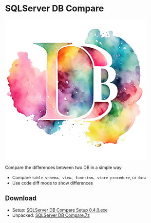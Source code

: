 SQLServer DB Compare
===========================================================================

<img src="https://github.com/OscarChang0514/sqlserver-db-compare-electron/blob/main/electron/assets/db-icon.png?raw=true" style="zoom:60%;" />

Compare the differences between two DB in a simple way

* Compare `table schema`、`view`、`function`、`store procedure`, or `data`
* Use code diff mode to show differences



## Download

* Setup:            [SQLServer DB Compare Setup 0.4.0.exe](https://drive.google.com/file/d/1SZD0rDzWQq4n9Bo12pLYMFyIUFIQKSY2/view?usp=sharing) 
* Unpacked:    [SQLServer DB Compare.7z](https://drive.google.com/file/d/1SZD0rDzWQq4n9Bo12pLYMFyIUFIQKSY2/view?usp=sharing) 

